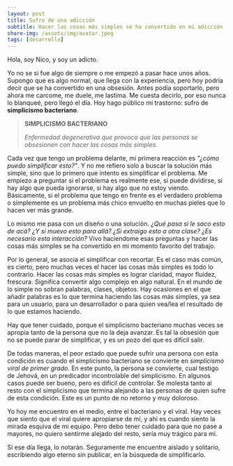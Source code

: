 ```yaml
---
layout: post
title: Sufro de una adicción
subtitle: Hacer las cosas más simples se ha convertido en mi adicción
share-img: /assets/img/avatar.jpeg
tags: [desarrollo]
---
```


Hola, soy Nico, y soy un adicto.


Yo no se si fue algo de siempre o me empezó a pasar hace unos años. Supongo que es algo normal, que llega con la experiencia, pero hoy podría decir que se ha convertido en una obsesión. Antes podía soportarlo, pero ahora me carcome, me duele, me lastima. Me cuesta decirlo, por eso nunca lo blanqueé, pero llegó el día. Hoy hago público mi trastorno: sufro de **simplicismo bacteriano**.


> **SIMPLICISMO BACTERIANO**
> 
> _Enfermedad degenerativa que provoca que las personas se obsesionen con hacer las cosas más simples._ 
  
Cada vez que tengo un problema delante, mi primera reacción es _"¿cómo puedo simplificar esto?"_. Y no me refiero solo a buscar la solución más simple, sino que lo primero que intento es simplificar el problema. Me empiezo a preguntar si el problema es realmente ese, si puede dividirse, si hay algo que pueda ignorarse, si hay algo que no estoy viendo. Básicamente, si el problema que tengo en frente es el verdadero problema o simplemente es un problema más chico envuelto en muchas pieles que lo hacen ver más grande.

Lo mismo me pasa con un diseño o una solución. _¿Qué pasa si le saco esto de acá? ¿Y si muevo esto para allá? ¿Si extraigo esto a otra clase? ¿Es necesario esta interacción?_
Vivo haciendome esas preguntas y hacer las cosas más simples se ha convertido en mi momento favorito del trabajo. 

Por lo general, se asocia el simplificar con recortar. Es el caso más común, es cierto, pero muchas veces el hacer las cosas más simples es todo lo contrario. Hacer las cosas más simples es lograr claridad, mayor fluidez, frescura. Significa convertir algo complejo en algo natural. En el mundo de lo simple no sobran palabras, clases, objetos. Hay ocasiones en el que añadir palabras es lo que termina haciendo las cosas más simples, ya sea para un usuario, para un desarrollador o para quien vea/lea el resultado de lo que estamos haciendo.

Hay que tener cuidado, porque el simplicismo bacteriano muchas veces se apropia tanto de la persona que no la deja avanzar. Es tal la obsesión que no se puede parar de simplificar, y es un pozo del que es difícil salir.

De todas maneras, el peor estado que puede sufrir una persona con esta condición es cuando el simplicismo bacteriano se convierte en _simplicismo viral de primer grado_. En este punto, la persona se convierte, cual testigo de Jehová, en un predicador incontrolable del simplicismo. En algunos casos puede ser bueno, pero es difícil de controlar. Se molesta tanto al resto con el simplicismo que termina alejando a las personas de quien sufre de esta condición. Este es un punto de no retorno y muy doloroso.

Yo hoy me encuentro en el medio, entre el bacteriano y el viral. Hay veces que siento que el viral quiere apropiarse de mí, y ahí es cuando siento la mirada esquiva de mi equipo. Pero debo tener cuidado para que no pase a mayores, no quiero sentirme alejado del resto, sería muy trágico para mí.

Si ese día llega, lo notarán. Seguramente me encuentre aislado y solitario, escribiendo algo eterno sin publicar, en la búsqueda de simplificarlo.
